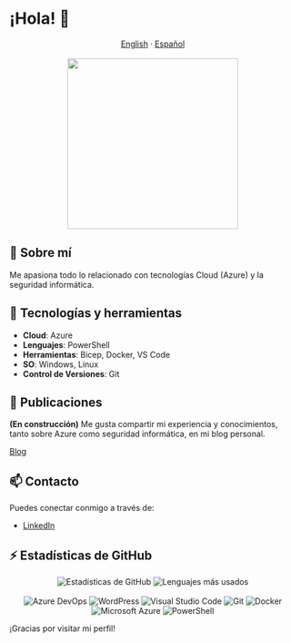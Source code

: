 # ¡Hola! 👋

<div align="center">
  <a href="README.en.md">English</a> · <a href="README.md">Español</a>
</div>
<br>

<div align="center">
  <img src="https://i.giphy.com/media/v1.Y2lkPTc5MGI3NjExbnB5eHl1dzAzZHJweDk3MW8xMzM4bWN3ZjlrM2EzZnY2OGQ2NXViNCZlcD12MV9pbnRlcm5hbF9naWZfYnlfaWQmY3Q9Zw/g1jxl5GoLVMe9DLSC6/giphy.gif" width="300"/>
</div>

## 🎯 Sobre mí
Me apasiona todo lo relacionado con tecnologías Cloud (Azure) y la seguridad informática. 

## 🚀 Tecnologías y herramientas
- **Cloud**: Azure
- **Lenguajes**: PowerShell
- **Herramientas**: Bicep, Docker, VS Code
- **SO**: Windows, Linux
- **Control de Versiones**: Git

## 📝 Publicaciones
**(En construcción)** Me gusta compartir mi experiencia y conocimientos, tanto sobre Azure como seguridad informática, en mi blog personal.

[Blog](https://nosolocloud.com)

## 📫 Contacto
Puedes conectar conmigo a través de:
- [LinkedIn](https://www.linkedin.com/in/angela-kurtalieva)

## ⚡ Estadísticas de GitHub
<div align="center">
  <img src="https://github-readme-stats.vercel.app/api?username=akurtalieva&show_icons=true&theme=radical" alt="Estadísticas de GitHub"/>
  <img src="https://github-readme-stats.vercel.app/api/top-langs/?username=akurtalieva&layout=compact&theme=radical" alt="Lenguajes más usados"/>
</div>
<br>
<div align="center">
  <img src="https://img.shields.io/badge/Azure_DevOps-0078D7?style=for-the-badge&logo=azure-devops&logoColor=white" alt="Azure DevOps"/>
  <img src="https://img.shields.io/badge/Wordpress-21759B?style=for-the-badge&logo=wordpress&logoColor=white" alt="WordPress"/>
  <img src="https://img.shields.io/badge/Visual_Studio_Code-0078D7?style=for-the-badge&logo=visual-studio-code&logoColor=white" alt="Visual Studio Code"/>
  <img src="https://img.shields.io/badge/Git-F05032?style=for-the-badge&logo=git&logoColor=white" alt="Git"/>
  <img src="https://img.shields.io/badge/Docker-2496ED?style=for-the-badge&logo=docker&logoColor=white" alt="Docker"/>
  <img src="https://img.shields.io/badge/Microsoft_Azure-0089D6?style=for-the-badge&logo=microsoft-azure&logoColor=white" alt="Microsoft Azure"/>
  <img src="https://img.shields.io/badge/PowerShell-5391FE?style=for-the-badge&logo=powershell&logoColor=white" alt="PowerShell"/>
</div>

¡Gracias por visitar mi perfil!
